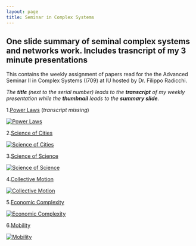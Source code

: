 ```yaml
---
layout: page
title: Seminar in Complex Systems
---
```


## One slide summary of seminal complex systems and networks work. Includes trasncript of my 3 minute presentations 

This contains the weekly assignment of papers read for the the Advanced Seminar II in Complex Systems (I709) at IU hosted by Dr. Filippo Radicchi.

*The **title** (next to the serial number) leads to the **transcript** of my weekly presentation while the **thumbnail** leads to the **summary slide**.*

1.[Power Laws](https://drive.google.com/file/d/1tE-zXmM-sQn87Joqy5myYyF2gwqNsJmO/view?usp=sharing) (*transcript missing*)

[![Power Laws](https://jitha.me/wp-content/uploads/2015/01/random-vs-power-law-distribution-2.jpg)](https://drive.google.com/file/d/1tE-zXmM-sQn87Joqy5myYyF2gwqNsJmO/view?usp=sharing)


2.[Science of Cities](https://docs.google.com/document/d/1gjcQG4GyuqokUgo-iUNaeXWZFyn2ge5jf0f9o3AwoWY/edit?usp=sharing)

[![Science of Cities](https://www.researchgate.net/profile/Michael_Batty2/publication/5593135/figure/fig1/AS:280900416884736@1443983286222/Fractal-cities-A-Population-morphology-of-London-B-The-road-network-in-London.png)](https://drive.google.com/file/d/1ksGX7Ej4r3GfGVBeldlrjeY-udD2m30k/view?usp=sharing)


3.[Science of Science](https://docs.google.com/document/d/13GueBS2Qsoh1ui35znT0zrRqfq0_z7eNjgiD81B7UoA/edit?usp=sharing)

[![Science of Science](https://science.sciencemag.org/content/359/6379/eaao0185/F1.large.jpg)](https://drive.google.com/file/d/1iac64qienVagl1BwpmKbZHZtIZJJkxb9/view?usp=sharing)

4.[Collective Motion](https://docs.google.com/document/d/1s1J3Hp0lsiET1p62dKnBZGx1tDfbIvsyQAB96A19Czg/edit?usp=sharing)

[![Collective Motion](https://assets.bwbx.io/images/users/iqjWHBFdfxIU/iL9Dlx6KpeB8/v0/1200x737.jpg)](https://drive.google.com/file/d/1Z1jMZUZCiPPXes5idqRTpcIxHxwD_n-I/view?usp=sharing)

5.[Economic Complexity](https://docs.google.com/document/d/1mJAX7k3noxXR0PSxmoWL6rBpOiGOLfEOy60s0hrwqnU/edit?usp=sharing)

[![Economic Complexity](https://www.nature.com/news/polopoly_fs/7.23910.1424720666!/image/fig_flyer.png_gen/derivatives/fullsize/fig_flyer.png)](https://drive.google.com/file/d/1w37bBlMPC8ytz2IpS8q-08YHH-0Q3_ls/view?usp=sharing)

6.[Mobility](https://docs.google.com/document/d/1hG6u6q05HgRta_JJC2RcHYRJS3ZEwpoaFFgHcIPu_74/edit?usp=sharing)

[![Mobility](https://royalsociety.org/-/media/policy/projects/international-mobility/international-mobility-of-researchers-visualisation.jpg)](https://drive.google.com/file/d/12ezmJcnTmcjFlXDoFnR_CIwRRrxDwacZ/view?usp=sharing)
